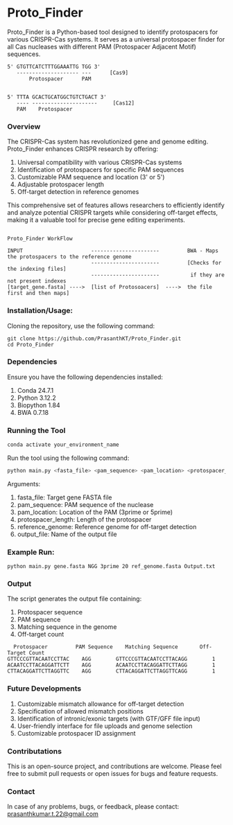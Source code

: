 # Proto_Finder

Proto_Finder is a Python-based tool designed to identify protospacers for various CRISPR-Cas systems. It serves as a universal protospacer finder for all Cas nucleases with different PAM (Protospacer Adjacent Motif) sequences.

```text
5' GTGTTCATCTTTGGAAATTG TGG 3'
   -------------------- ---      [Cas9]
       Protospacer      PAM


5' TTTA GCACTGCATGGCTGTCTGACT 3'
   ---- ---------------------     [Cas12]
   PAM    Protospacer           
```


### Overview
The CRISPR-Cas system has revolutionized gene and genome editing. Proto_Finder enhances CRISPR research by offering:
1. Universal compatibility with various CRISPR-Cas systems
2. Identification of protospacers for specific PAM sequences
3. Customizable PAM sequence and location (3' or 5')
4. Adjustable protospacer length
5. Off-target detection in reference genomes

This comprehensive set of features allows researchers to efficiently identify and analyze potential CRISPR targets while considering off-target effects, making it a valuable tool for precise gene editing experiments.

```text

Proto_Finder WorkFlow

INPUT                      ----------------------         BWA - Maps the protospacers to the reference genome
                           ----------------------         [Checks for the indexing files]
                           ----------------------          if they are not present indexes
[target_gene.fasta] ---->  [list of Protosoacers]  ---->  the file first and then maps]

```

### Installation/Usage: 
Cloning the repository, use the following command:
```
git clone https://github.com/PrasanthKT/Proto_Finder.git
cd Proto_Finder
```
### Dependencies
Ensure you have the following dependencies installed:
1. Conda 24.7.1
2. Python 3.12.2
3. Biopython 1.84
4. BWA 0.7.18

### Running the Tool 
```bash
conda activate your_environment_name
```
Run the tool using the following command:
```bash
python main.py <fasta_file> <pam_sequence> <pam_location> <protospacer_length> <reference_genome> <output_file>
```
Arguments:
1. fasta_file: Target gene FASTA file
2. pam_sequence: PAM sequence of the nuclease
3. pam_location: Location of the PAM (3prime or 5prime)
4. protospacer_length: Length of the protospacer
5. reference_genome: Reference genome for off-target detection
6. output_file: Name of the output file

### Example Run:
```
python main.py gene.fasta NGG 3prime 20 ref_genome.fasta Output.txt
```
### Output
The script generates the output file containing:
1. Protospacer sequence
2. PAM sequence
3. Matching sequence in the genome
4. Off-target count
```
  Protospacer         PAM Sequence    Matching Sequence       Off-Target Count
GTTCCCGTTACAATCCTTAC    AGG        GTTCCCGTTACAATCCTTACAGG 	      1
ACAATCCTTACAGGATTCTT    AGG        ACAATCCTTACAGGATTCTTAGG 	      1
CTTACAGGATTCTTAGGTTC    AGG        CTTACAGGATTCTTAGGTTCAGG 	      1
```
### Future Developments
1. Customizable mismatch allowance for off-target detection
2. Specification of allowed mismatch positions
3. Identification of intronic/exonic targets (with GTF/GFF file input)
4. User-friendly interface for file uploads and genome selection
5. Customizable protospacer ID assignment 

### Contributations
This is an open-source project, and contributions are welcome. Please feel free to submit pull requests or open issues for bugs and feature requests.

### Contact
In case of any problems, bugs, or feedback, please contact: prasanthkumar.t.22@gmail.com
